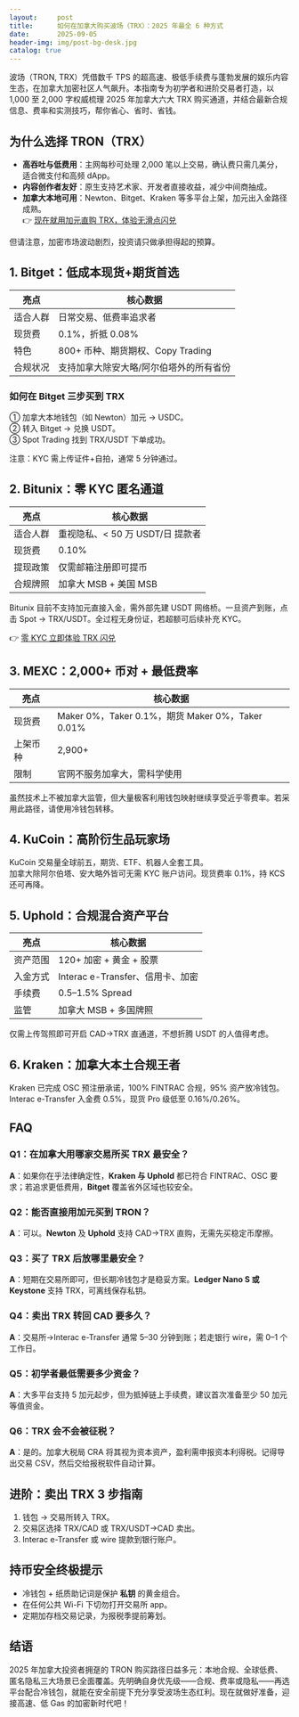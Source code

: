 ```yaml
---
layout:     post
title:      如何在加拿大购买波场（TRX）：2025 年最全 6 种方式
date:       2025-09-05
header-img: img/post-bg-desk.jpg
catalog: true
---
```


波场（TRON, TRX）凭借数千 TPS 的超高速、极低手续费与蓬勃发展的娱乐内容生态，在加拿大加密社区人气飙升。本指南专为初学者和进阶交易者打造，以 1,000 至 2,000 字权威梳理 2025 年加拿大六大 TRX 购买通道，并结合最新合规信息、费率和实测技巧，帮你省心、省时、省钱。

## 为什么选择 TRON（TRX）

- **高吞吐与低费用**：主网每秒可处理 2,000 笔以上交易，确认费只需几美分，适合微支付和高频 dApp。
- **内容创作者友好**：原生支持艺术家、开发者直接收益，减少中间商抽成。
- **加拿大本地可用**：Newton、Bitget、Kraken 等多平台上架，加元出入金路径成熟。  
👉 [现在就用加元直购 TRX，体验无滑点闪兑](https://okxdog.com/)

但请注意，加密市场波动剧烈，投资请只做承担得起的预算。

## 1. Bitget：低成本现货+期货首选

| 亮点 | 核心数据 |
|---|---|
| 适合人群 | 日常交易、低费率追求者 |
| 现货费 | 0.1%，折抵 0.08% |
| 特色 | 800+ 币种、期货期权、Copy Trading |
| 合规状况 | 支持加拿大除安大略/阿尔伯塔外的所有省份 |

### 如何在 Bitget 三步买到 TRX  
① 加拿大本地钱包（如 Newton）加元 → USDC。  
② 转入 Bitget → 兑换 USDT。  
③ Spot Trading 找到 TRX/USDT 下单成功。  

注意：KYC 需上传证件+自拍，通常 5 分钟通过。  

## 2. Bitunix：零 KYC 匿名通道

| 亮点 | 核心数据 |
|---|---|
| 适合人群 | 重视隐私、< 50 万 USDT/日 提款者 |
| 现货费 | 0.10% |
| 提现政策 | 仅需邮箱注册即可提币 |
| 合规牌照 | 加拿大 MSB + 美国 MSB

Bitunix 目前不支持加元直接入金，需外部先建 USDT 网络桥。一旦资产到账，点击 Spot → TRX/USDT。全过程无身份证，若超额可后续补充 KYC。  

👉 [零 KYC 立即体验 TRX 闪兑](https://okxdog.com/)

## 3. MEXC：2,000+ 币对 + 最低费率

| 亮点 | 核心数据 |
|---|---|
| 现货费 | Maker 0%，Taker 0.1%，期货 Maker 0%，Taker 0.01% |
| 上架币种 | 2,900+ |
| 限制 | 官网不服务加拿大，需科学使用

虽然技术上不被加拿大监管，但大量极客利用钱包映射继续享受近乎零费率。若采用此路径，请使用冷钱包转移。

## 4. KuCoin：高阶衍生品玩家场

KuCoin 交易量全球前五，期货、ETF、机器人全套工具。  
加拿大除阿尔伯塔、安大略外皆可无需 KYC 账户访问。现货费率 0.1%，持 KCS 还可再降。

## 5. Uphold：合规混合资产平台

| 亮点 | 核心数据 |
|---|---|
| 资产范围 | 120+ 加密 + 黄金 + 股票 |
| 入金方式 | Interac e-Transfer、信用卡、加密 |
| 手续费 | 0.5–1.5% Spread |
| 监管 | 加拿大 MSB + 多国牌照

仅需上传驾照即可开启 CAD→TRX 直通道，不想折腾 USDT 的人值得考虑。

## 6. Kraken：加拿大本土合规王者

Kraken 已完成 OSC 预注册承诺，100% FINTRAC 合规，95% 资产放冷钱包。  
Interac e-Transfer 入金费 0.5%，现货 Pro 级低至 0.16%/0.26%。

## FAQ

### Q1：在加拿大用哪家交易所买 TRX 最安全？
**A**：如果你在乎法律确定性，**Kraken 与 Uphold** 都已符合 FINTRAC、OSC 要求；若追求更低费用，**Bitget** 覆盖省外区域也较安全。  

### Q2：能否直接用加元买到 TRON？
**A**：可以。**Newton** 及 **Uphold** 支持 CAD→TRX 直购，无需先买稳定币摩擦。  

### Q3：买了 TRX 后放哪里最安全？
**A**：短期在交易所即可，但长期冷钱包才是稳妥方案。**Ledger Nano S 或 Keystone** 支持 TRX，可离线保存私钥。  

### Q4：卖出 TRX 转回 CAD 要多久？
**A**：交易所→Interac e-Transfer 通常 5–30 分钟到账；若走银行 wire，需 0–1 个工作日。  

### Q5：初学者最低需要多少资金？
**A**：大多平台支持 5 加元起步，但为抵掉链上手续费，建议首次准备至少 50 加元等值资金。  

### Q6：TRX 会不会被征税？
**A**：是的。加拿大税局 CRA 将其视为资本资产，盈利需申报资本利得税。记得导出交易 CSV，然后交给报税软件自动计算。

## 进阶：卖出 TRX 3 步指南

1. 钱包 → 交易所转入 TRX。  
2. 交易区选择 TRX/CAD 或 TRX/USDT→CAD 卖出。  
3. Interac e-Transfer 或 wire 提款到银行账户。

## 持币安全终极提示

- 冷钱包 + 纸质助记词是保护 **私钥** 的黄金组合。  
- 在任何公共 Wi-Fi 下切勿打开交易所 app。  
- 定期加存档交易记录，为报税季提前筹划。

## 结语

2025 年加拿大投资者拥趸的 TRON 购买路径日益多元：本地合规、全球低费、匿名隐私三大场景已全面覆盖。先明确自身优先级——合规、费率或隐私——再选平台配合冷钱包，就能在安全前提下充分享受波场生态红利。现在就做好准备，迎接高速、低 Gas 的加密新时代吧！